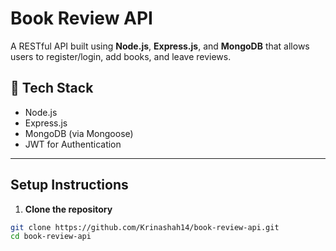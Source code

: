 # Book Review API

A RESTful API built using **Node.js**, **Express.js**, and **MongoDB** that allows users to register/login, add books, and leave reviews.

## 🔧 Tech Stack

- Node.js
- Express.js
- MongoDB (via Mongoose)
- JWT for Authentication

---

##  Setup Instructions

1. **Clone the repository**  
```bash
git clone https://github.com/Krinashah14/book-review-api.git
cd book-review-api
